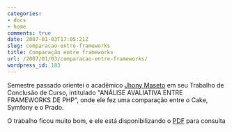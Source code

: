 ```yaml
---
categories:
- docs
- home
comments: true
date: 2007-01-03T17:05:21Z
slug: comparacao-entre-frameworks
title: Comparação entre frameworks
url: /2007/01/03/comparacao-entre-frameworks/
wordpress_id: 183
---
```


Semestre passado orientei o acadêmico [Jhony Maseto](http://jhony.wordpress.com/) em seu Trabalho de Conclusão de Curso, intitulado "ANÁLISE AVALIATIVA ENTRE FRAMEWORKS DE PHP", onde ele fez uma comparação entre o Cake, Symfony e o Prado.

O trabalho ficou muito bom, e ele está disponibilizando o [PDF](https://s3.amazonaws.com/elton/docs/tcc_final_jhony.pdf) para consulta
